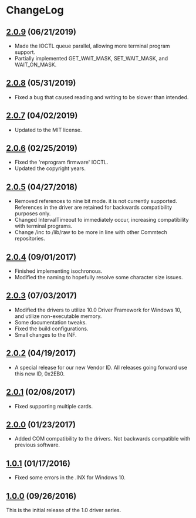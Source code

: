 # ChangeLog

## [2.0.9](https://github.com/commtech/asynccom-windows/releases/tag/v2.0.9) (06/21/2019)
- Made the IOCTL queue parallel, allowing more terminal program support.
- Partially implemented GET_WAIT_MASK, SET_WAIT_MASK, and WAIT_ON_MASK.

## [2.0.8](https://github.com/commtech/asynccom-windows/releases/tag/v2.0.8) (05/31/2019)
- Fixed a bug that caused reading and writing to be slower than intended.

## [2.0.7](https://github.com/commtech/asynccom-windows/releases/tag/v2.0.7) (04/02/2019)
- Updated to the MIT license.

## [2.0.6](https://github.com/commtech/asynccom-windows/releases/tag/v2.0.6) (02/25/2019)
- Fixed the 'reprogram firmware' IOCTL.
- Updated the copyright years.

## [2.0.5](https://github.com/commtech/asynccom-windows/releases/tag/v2.0.5) (04/27/2018)
- Removed references to nine bit mode. it is not currently supported. References in the driver are retained for backwards compatibility purposes only.
- Changed IntervalTimeout to immediately occur, increasing compatibility with terminal programs.
- Change /inc to /lib/raw to be more in line with other Commtech repositories.

## [2.0.4](https://github.com/commtech/asynccom-windows/releases/tag/v2.0.4) (09/01/2017)
- Finished implementing isochronous.
- Modified the naming to hopefully resolve some character size issues.

## [2.0.3](https://github.com/commtech/asynccom-windows/releases/tag/v2.0.3) (07/03/2017)
- Modified the drivers to utilize 10.0 Driver Framework for Windows 10, and utilize non-executable memory.
- Some documentation tweaks.
- Fixed the build configurations.
- Small changes to the INF.

## [2.0.2](https://github.com/commtech/asynccom-windows/releases/tag/v2.0.2) (04/19/2017)
- A special release for our new Vendor ID. All releases going forward use this new ID, 0x2EB0.

## [2.0.1](https://github.com/commtech/asynccom-windows/releases/tag/v2.0.1) (02/08/2017)
- Fixed supporting multiple cards.

## [2.0.0](https://github.com/commtech/asynccom-windows/releases/tag/v2.0.0) (01/23/2017)
- Added COM compatibility to the drivers. Not backwards compatible with previous software.

## [1.0.1](https://github.com/commtech/asynccom-windows/releases/tag/v1.0.1) (01/17/2016)
- Fixed some errors in the .INX for Windows 10.

## [1.0.0](https://github.com/commtech/asynccom-windows/releases/tag/v1.0.0) (09/26/2016)
This is the initial release of the 1.0 driver series.